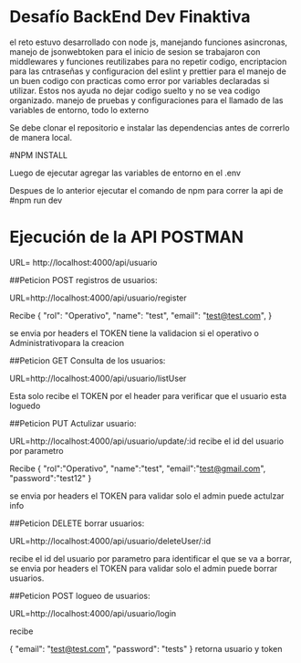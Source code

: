# Desafío BackEnd Dev Finaktiva

el reto estuvo desarrollado con node js, manejando funciones asincronas, manejo de jsonwebtoken para el inicio de sesion se trabajaron con middlewares y funciones reutilizabes para no repetir codigo, encriptacion para las cntraseñas y configuracion del eslint y prettier para el manejo de un buen codigo con practicas como error por variables declaradas si utilizar. Estos nos ayuda no dejar codigo suelto y no se vea codigo organizado. manejo de pruebas y configuraciones para el llamado de las variables de entorno, todo lo externo

Se debe clonar el repositorio e instalar las dependencias antes de correrlo de manera local.

#NPM INSTALL

Luego de ejecutar agregar las variables de entorno en el .env

Despues de lo anterior ejecutar el comando de npm para correr la api de
#npm run dev

# Ejecución de la API POSTMAN

URL= http://localhost:4000/api/usuario

##Peticion POST registros de usuarios:

URL=http://localhost:4000/api/usuario/register

Recibe
{
"rol": "Operativo",
"name": "test",
"email": "test@test.com",
}

se envia por headers el TOKEN tiene la validacion si el operativo o Administrativopara la creacion

##Peticion GET Consulta de los usuarios:

URL=http://localhost:4000/api/usuario/listUser

Esta solo recibe el TOKEN por el header para verificar que el usuario esta loguedo

##Peticion PUT Actulizar usuario:

URL=http://localhost:4000/api/usuario/update/:id
recibe el id del usuario por parametro

Recibe
{
"rol":"Operativo",
"name":"test",
"email":"test@gmail.com",
"password":"test12"
}

se envia por headers el TOKEN para validar solo el admin puede actulzar info

##Peticion DELETE borrar usuarios:

URL=http://localhost:4000/api/usuario/deleteUser/:id

recibe el id del usuario por parametro para identificar el que se va a borrar, se envia por headers el TOKEN
para validar solo el admin puede borrar usuarios.

##Peticion POST logueo de usuarios:

URL=http://localhost:4000/api/usuario/login

recibe

{
"email": "test@test.com",
"password": "tests"
}
retorna usuario y token
